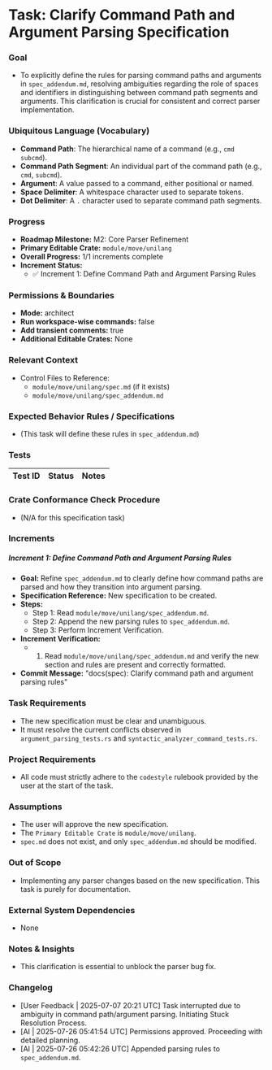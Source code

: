 # Task: Clarify Command Path and Argument Parsing Specification

### Goal
*   To explicitly define the rules for parsing command paths and arguments in `spec_addendum.md`, resolving ambiguities regarding the role of spaces and identifiers in distinguishing between command path segments and arguments. This clarification is crucial for consistent and correct parser implementation.

### Ubiquitous Language (Vocabulary)
*   **Command Path**: The hierarchical name of a command (e.g., `cmd subcmd`).
*   **Command Path Segment**: An individual part of the command path (e.g., `cmd`, `subcmd`).
*   **Argument**: A value passed to a command, either positional or named.
*   **Space Delimiter**: A whitespace character used to separate tokens.
*   **Dot Delimiter**: A `.` character used to separate command path segments.

### Progress
*   **Roadmap Milestone:** M2: Core Parser Refinement
*   **Primary Editable Crate:** `module/move/unilang`
*   **Overall Progress:** 1/1 increments complete
*   **Increment Status:**
    *   ✅ Increment 1: Define Command Path and Argument Parsing Rules

### Permissions & Boundaries
*   **Mode:** architect
*   **Run workspace-wise commands:** false
*   **Add transient comments:** true
*   **Additional Editable Crates:** None

### Relevant Context
*   Control Files to Reference:
    *   `module/move/unilang/spec.md` (if it exists)
    *   `module/move/unilang/spec_addendum.md`

### Expected Behavior Rules / Specifications
*   (This task will define these rules in `spec_addendum.md`)

### Tests
| Test ID | Status | Notes |
|---|---|---|

### Crate Conformance Check Procedure
*   (N/A for this specification task)

### Increments

##### Increment 1: Define Command Path and Argument Parsing Rules
*   **Goal:** Refine `spec_addendum.md` to clearly define how command paths are parsed and how they transition into argument parsing.
*   **Specification Reference:** New specification to be created.
*   **Steps:**
    *   Step 1: Read `module/move/unilang/spec_addendum.md`.
    *   Step 2: Append the new parsing rules to `spec_addendum.md`.
    *   Step 3: Perform Increment Verification.
*   **Increment Verification:**
    *   1.  Read `module/move/unilang/spec_addendum.md` and verify the new section and rules are present and correctly formatted.
*   **Commit Message:** "docs(spec): Clarify command path and argument parsing rules"

### Task Requirements
*   The new specification must be clear and unambiguous.
*   It must resolve the current conflicts observed in `argument_parsing_tests.rs` and `syntactic_analyzer_command_tests.rs`.

### Project Requirements
*   All code must strictly adhere to the `codestyle` rulebook provided by the user at the start of the task.

### Assumptions
*   The user will approve the new specification.
*   The `Primary Editable Crate` is `module/move/unilang`.
*   `spec.md` does not exist, and only `spec_addendum.md` should be modified.

### Out of Scope
*   Implementing any parser changes based on the new specification. This task is purely for documentation.

### External System Dependencies
*   None

### Notes & Insights
*   This clarification is essential to unblock the parser bug fix.

### Changelog
*   [User Feedback | 2025-07-07 20:21 UTC] Task interrupted due to ambiguity in command path/argument parsing. Initiating Stuck Resolution Process.
*   [AI | 2025-07-26 05:41:54 UTC] Permissions approved. Proceeding with detailed planning.
*   [AI | 2025-07-26 05:42:26 UTC] Appended parsing rules to `spec_addendum.md`.
